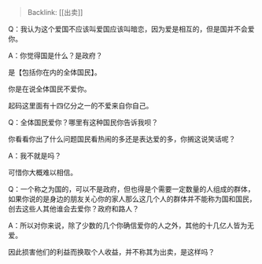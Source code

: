 > Backlink: [[出卖]]

Q：我认为这个爱国不应该叫爱国应该叫暗恋，因为爱是相互的，但是国并不会爱你。

A：你觉得国是什么？是政府？

是【包括你在内的全体国民】。

你是在说全体国民不爱你。

起码这里面有十四亿分之一的不爱来自你自己。

Q：全体国民爱你？哪里有这种国民你告诉我呗？

你看看你出了什么问题国民看热闹的多还是表达爱的多，你搁这说笑话呢？

A：我不就是吗？

可惜你大概难以相信。

Q：一个称之为国的，可以不是政府，但也得是个需要一定数量的人组成的群体，如果你说的是身边的朋友关心你的家人那么这几个人的群体并不能称为国和国民，创去这些人其他谁会去爱你？政府和路人？

A：所以对你来说，除了少数的几个你确信爱你的人之外，其他的十几亿人皆为无爱。

因此损害他们的利益而换取个人收益，并不称其为出卖，是这样吗？

